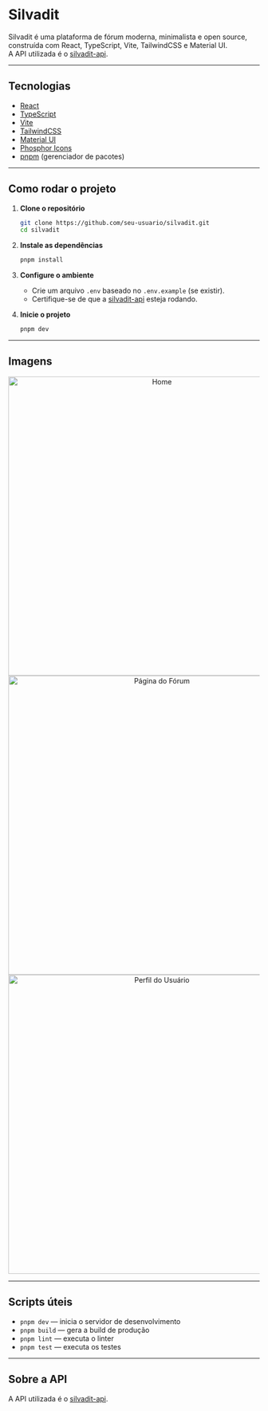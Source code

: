 # Silvadit

Silvadit é uma plataforma de fórum moderna, minimalista e open source, construída com React, TypeScript, Vite, TailwindCSS e Material UI.  
A API utilizada é o [silvadit-api](https://github.com/seu-usuario/silvadit-api).

---

## Tecnologias

- [React](https://react.dev/)
- [TypeScript](https://www.typescriptlang.org/)
- [Vite](https://vitejs.dev/)
- [TailwindCSS](https://tailwindcss.com/)
- [Material UI](https://mui.com/)
- [Phosphor Icons](https://phosphoricons.com/)
- [pnpm](https://pnpm.io/) (gerenciador de pacotes)

---

## Como rodar o projeto

1. **Clone o repositório**
   ```sh
   git clone https://github.com/seu-usuario/silvadit.git
   cd silvadit
   ```

2. **Instale as dependências**
   ```sh
   pnpm install
   ```

3. **Configure o ambiente**
   - Crie um arquivo `.env` baseado no `.env.example` (se existir).
   - Certifique-se de que a [silvadit-api](https://github.com/seu-usuario/silvadit-api) esteja rodando.

4. **Inicie o projeto**
   ```sh
   pnpm dev
   ```

---

## Imagens

<div align="center">
  <!-- Substitua pelos seus screenshots reais -->
  <img src="docs/screenshot-home.png" alt="Home" width="600"/>
  <img src="docs/screenshot-forum.png" alt="Página do Fórum" width="600"/>
  <img src="docs/screenshot-profile.png" alt="Perfil do Usuário" width="600"/>
</div>

---

## Scripts úteis

- `pnpm dev` — inicia o servidor de desenvolvimento
- `pnpm build` — gera a build de produção
- `pnpm lint` — executa o linter
- `pnpm test` — executa os testes

---

## Sobre a API

A API utilizada é o [silvadit-api](https://github.com/seu-usuario/silvadit-api).  
